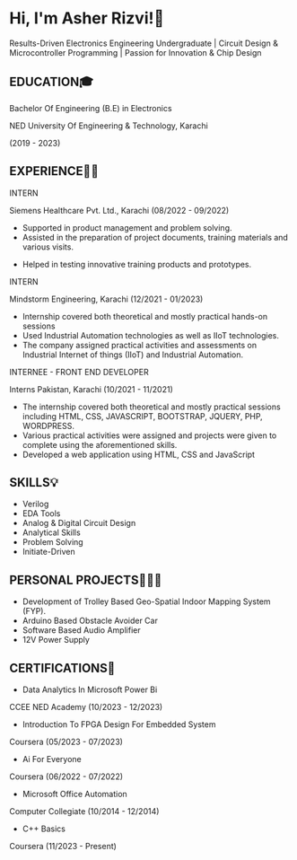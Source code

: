 # Hi, I'm Asher Rizvi!👋
Results-Driven Electronics Engineering Undergraduate | Circuit Design & Microcontroller Programming | Passion for Innovation & Chip Design

## EDUCATION🎓
Bachelor Of Engineering (B.E) in Electronics

NED University Of Engineering & Technology, Karachi

(2019 - 2023)

## EXPERIENCE👨‍💻
INTERN

Siemens Healthcare Pvt. Ltd., Karachi           (08/2022 - 09/2022)

  * Supported in product management and problem solving. 
  * Assisted in the preparation of project documents, training materials and
various visits. 
  + Helped in testing innovative training products and prototypes.

INTERN

Mindstorm Engineering, Karachi (12/2021 - 01/2023)
*  Internship covered both theoretical and mostly practical hands-on
sessions
*  Used Industrial Automation technologies as well as IIoT technologies.
*  The company assigned practical activities and assessments on Industrial Internet of things (IIoT) and Industrial Automation.

INTERNEE - FRONT END DEVELOPER

Interns Pakistan, Karachi (10/2021 - 11/2021)
*  The internship covered both theoretical and mostly practical sessions including HTML, CSS, JAVASCRIPT, BOOTSTRAP, JQUERY, PHP, WORDPRESS.
*  Various practical activities were assigned and projects were given to complete using the aforementioned skills.
*  Developed a web application using HTML, CSS and JavaScript

## SKILLS💡
* Verilog
* EDA Tools
* Analog & Digital Circuit Design
* Analytical Skills
* Problem Solving
* Initiate-Driven

## PERSONAL PROJECTS👨🏻‍💻
*  Development of Trolley Based Geo-Spatial Indoor Mapping System (FYP).
*  Arduino Based Obstacle Avoider Car
*  Software Based Audio Amplifier
*  12V Power Supply

## CERTIFICATIONS🏅
*  Data Analytics In Microsoft Power Bi

CCEE NED Academy (10/2023 - 12/2023)
*  Introduction To FPGA Design For Embedded System 

Coursera (05/2023 - 07/2023)
*  Ai For Everyone 

Coursera (06/2022 - 07/2022)
*  Microsoft Office Automation 

Computer Collegiate (10/2014 - 12/2014)
*  C++ Basics 

Coursera (11/2023 - Present)


  
